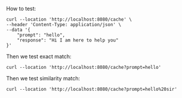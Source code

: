 How to test:
```curl
curl --location 'http://localhost:8080/cache' \
--header 'Content-Type: application/json' \
--data '{
    "prompt": "hello",
    "response": "Hi I am here to help you"
}'
```

Then we test exact match:
```curl
curl --location 'http://localhost:8080/cache?prompt=hello'
```

Then we test similarity match:
```curl
curl --location 'http://localhost:8080/cache?prompt=hello%20sir'
```
